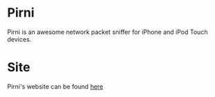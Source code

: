 # Pirni #
Pirni is an awesome network packet sniffer for iPhone and iPod Touch devices.

# Site #
Pirni's website can be found [here](http://code.google.com/p/n1mda-dev/wiki/PirniUsageGuide)